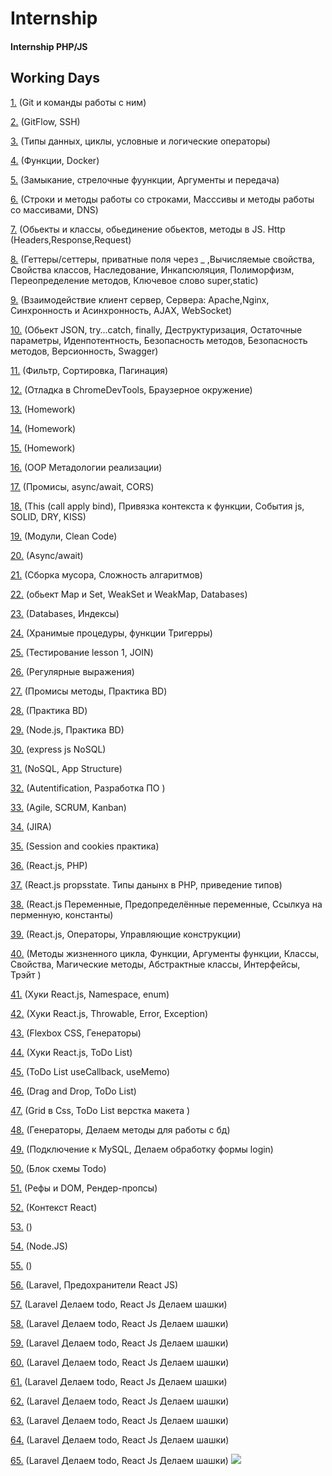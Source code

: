 # Internship 
#### Internship PHP/JS

## Working Days 
[1.](https://github.com/Freemanvavilon2020/Internship/blob/master/1_day/first_day.md) (Git и команды работы с ним)

[2.](https://github.com/Freemanvavilon2020/Internship/blob/master/2_day/second_day.md) (GitFlow, SSH)

[3.](https://github.com/Freemanvavilon2020/Internship/blob/master/3_day/third_day.md) (Типы данных, циклы, условные и логические операторы)

[4.](https://github.com/Freemanvavilon2020/Internship/blob/master/4_day/fourth_day.md) (Функции, Docker)

[5.](https://github.com/Freemanvavilon2020/Internship/blob/master/5_day/5_day.md) (Замыкание, стрелочные фуункции, Аргументы и передача)

[6.](https://github.com/Freemanvavilon2020/Internship/blob/master/6_day/6_day.md) (Строки и методы работы со строками, Масссивы и методы работы со массивами, DNS)

[7.](https://github.com/Freemanvavilon2020/Internship/blob/master/7_day/7_day.md) (Обьекты и классы, обьединение обьектов, методы в JS. Http (Headers,Response,Request)

[8.](https://github.com/Freemanvavilon2020/Internship/blob/master/8_day/8_day.md) (Геттеры/сеттеры, приватные поля через _ ,Вычисляемые свойства, Свойства классов, Наследование, Инкапсюляция, Полиморфизм, Переопределение методов, Ключевое слово super,static) 

[9.](https://github.com/Freemanvavilon2020/Intersnhip/blob/master/9_day/9_day.md) (Взаимодействие клиент сервер, Сервера: Apache,Nginx, Синхронность и Асинхронность, AJAX, WebSocket)

[10.](https://github.com/Freemanvavilon2020/Intersnhip/blob/master/10_day/10_day.md) (Обьект JSON, try…catch, finally, Деструктуризация, Остаточные параметры, Иденпотентность, Безопасность методов, Безопасность методов, Версионность, Swagger)

[11.](https://github.com/amikhailau-sc/Intership/blob/main/11_day/11_day.md) (Фильтр, Cортировка, Пагинация)

[12.](https://github.com/amikhailau-sc/Intership/blob/main/12_day/12_day.md) (Отладка в ChromeDevTools, Браузерное окружение)

[13.](https://github.com/amikhailau-sc/Intership/blob/main/13_day/13_day.md) (Homework)

[14.](https://github.com/amikhailau-sc/Intership/blob/main/14_day/14_day.md) (Homework)

[15.](https://github.com/amikhailau-sc/Intership/blob/main/15_day/15_day.md) (Homework)

[16.](https://github.com/amikhailau-sc/Intership/blob/main/16_day/16_day.md) (OOP Метадологии реализации)

[17.](https://github.com/amikhailau-sc/Intership/blob/main/17_day/17_day.md) (Промисы, async/await, CORS)

[18.](https://github.com/amikhailau-sc/Intership/blob/main/18_day/18_day.md) (This (call apply bind), Привязка контекста к функции, События js, SOLID, DRY, KISS)

[19.](https://github.com/amikhailau-sc/Intership/blob/main/19_day/19_day.md) (Модули, Clean Code)

[20.](https://github.com/amikhailau-sc/Intership/blob/main/20_day/20_day.md) (Async/await)

[21.](https://github.com/amikhailau-sc/Intership/blob/main/21_day/21_day.md) (Сборка мусора, Сложность алгаритмов)

[22.](https://github.com/amikhailau-sc/Intership/blob/main/22_day/22_day.md) (обьект Map и Set, WeakSet и WeakMap, Databases)

[23.](https://github.com/amikhailau-sc/Intership/blob/main/23_day/23_day.md) (Databases, Индексы)

[24.](https://github.com/amikhailau-sc/Intership/blob/main/24_day/24_day.md) (Хранимые процедуры, функции Тригерры)

[25.](https://github.com/amikhailau-sc/Intership/blob/main/25_day/25_day.md) (Тестирование lesson 1, JOIN)

[26.](https://github.com/amikhailau-sc/Intership/blob/main/26_day/26_day.md) (Регулярные выражения)

[27.](https://github.com/amikhailau-sc/Intership/blob/main/27_day/27_day.md) (Промисы методы, Практика BD)

[28.](https://github.com/amikhailau-sc/Intership/blob/main/28_day/28_day.md) (Практика BD)

[29.](https://github.com/amikhailau-sc/Intership/blob/main/29_day/29_day.md) (Node.js, Практика BD)

[30.](https://github.com/amikhailau-sc/Intership/blob/main/30_day/30_day.md) (express js NoSQL)

[31.](https://github.com/amikhailau-sc/Intership/blob/main/31_day/31_day.md) (NoSQL, App Structure)

[32.](https://github.com/amikhailau-sc/Intership/blob/main/32_day/32_day.md) (Autentification, Разработка ПО )

[33.](https://github.com/amikhailau-sc/Intership/blob/main/33_day/33_day.md) (Agile, SCRUM, Kanban)

[34.](https://github.com/amikhailau-sc/Intership/blob/main/34_day/34_day.md) (JIRA)

[35.](https://github.com/amikhailau-sc/Intership/blob/main/35_day/35_day.md) (Session and cookies практика)

[36.](https://github.com/amikhailau-sc/Intership/blob/main/36_day/36_day.md) (React.js, PHP)

[37.](https://github.com/amikhailau-sc/Intership/blob/main/37_day/37_day.md) (React.js propsstate. Типы данынх в PHP, приведение типов)

[38.](https://github.com/amikhailau-sc/Intership/blob/main/38_day/38_day.md) (React.js Переменные, Предопределённые переменные, Ссылкуа на перменную, константы)

[39.](https://github.com/amikhailau-sc/Intership/blob/main/39_day/39_day.md) (React.js, Операторы, Управляющие конструкции)

[40.](https://github.com/amikhailau-sc/Intership/blob/main/40_day/40_day.md) (Методы жизненного цикла, Функции, Аргументы функции, Классы, Свойства, Магические методы, Абстрактные классы, Интерфейсы, Трэйт )

[41.](https://github.com/amikhailau-sc/Intership/blob/main/41_day/41_day.md) (Хуки React.js, Namespace, enum)

[42.](https://github.com/amikhailau-sc/Intership/blob/main/42_day/42_day.md) (Хуки React.js, Throwable, Error, Exception)

[43.](https://github.com/amikhailau-sc/Intership/blob/main/43_day/43_day.md) (Flexbox CSS, Генераторы)

[44.](https://github.com/amikhailau-sc/Intership/blob/main/44_day/44_day.md) (Хуки React.js, ToDo List)

[45.](https://github.com/amikhailau-sc/Intership/blob/main/45_day/45_day.md) (ToDo List useCallback,
useMemo)

[46.](https://github.com/amikhailau-sc/Intership/blob/main/46_day/46_day.md) (Drag and Drop, ToDo List)

[47.](https://github.com/amikhailau-sc/Intership/blob/main/47_day/47_day.md) (Grid в Css, ToDo List верстка макета )

[48.](https://github.com/amikhailau-sc/Intership/blob/main/48_day/48_day.md) (Генераторы, Делаем методы для работы с бд)

[49.](https://github.com/amikhailau-sc/Intership/blob/main/49_day/49_day.md) (Подключение к MySQL, Делаем обработку формы login)

[50.](https://github.com/amikhailau-sc/Intership/blob/main/50_day/50_day.md) (Блок схемы Todo)

[51.](https://github.com/amikhailau-sc/Intership/blob/main/51_day/51_day.md) (Рефы и DOM, Рендер-пропсы)

[52.](https://github.com/amikhailau-sc/Intership/blob/main/52_day/52_day.md) (Контекст React)

[53.](https://github.com/amikhailau-sc/Intership/blob/main/53_day/53_day.md) ()

[54.](https://github.com/amikhailau-sc/Intership/blob/main/54_day/54_day.md) (Node.JS)

[55.](https://github.com/amikhailau-sc/Intership/blob/main/55_day/55_day.md) ()

[56.](https://github.com/amikhailau-sc/Intership/blob/main/56_day/56_day.md) (Laravel, Предохранители React JS)

[57.](https://github.com/amikhailau-sc/Intership/blob/main/57_day/57_day.md) (Laravel Делаем todo, React Js Делаем шашки)


[58.](https://github.com/amikhailau-sc/Intership/blob/main/58_day/58_day.md) (Laravel Делаем todo, React Js Делаем шашки)

[59.](https://github.com/amikhailau-sc/Intership/blob/main/59_day/59_day.md) (Laravel Делаем todo, React Js Делаем шашки)


[60.](https://github.com/amikhailau-sc/Intership/blob/main/60_day/60_day.md) (Laravel Делаем todo, React Js Делаем шашки)


[61.](https://github.com/amikhailau-sc/Intership/blob/main/61_day/61_day.md) (Laravel Делаем todo, React Js Делаем шашки)

[62.](https://github.com/amikhailau-sc/Intership/blob/main/62_day/62_day.md) (Laravel Делаем todo, React Js Делаем шашки)

[63.](https://github.com/amikhailau-sc/Intership/blob/main/63_day/63_day.md) (Laravel Делаем todo, React Js Делаем шашки)

[64.](https://github.com/amikhailau-sc/Intership/blob/main/64_day/64_day.md) (Laravel Делаем todo, React Js Делаем шашки)

[65.](https://github.com/amikhailau-sc/Intership/blob/main/65_day/65_day.md) (Laravel Делаем todo, React Js Делаем шашки)
![](https://cs.pikabu.ru/post_img/big/2013/03/22/6/1363940798_1120327664.jpg)


